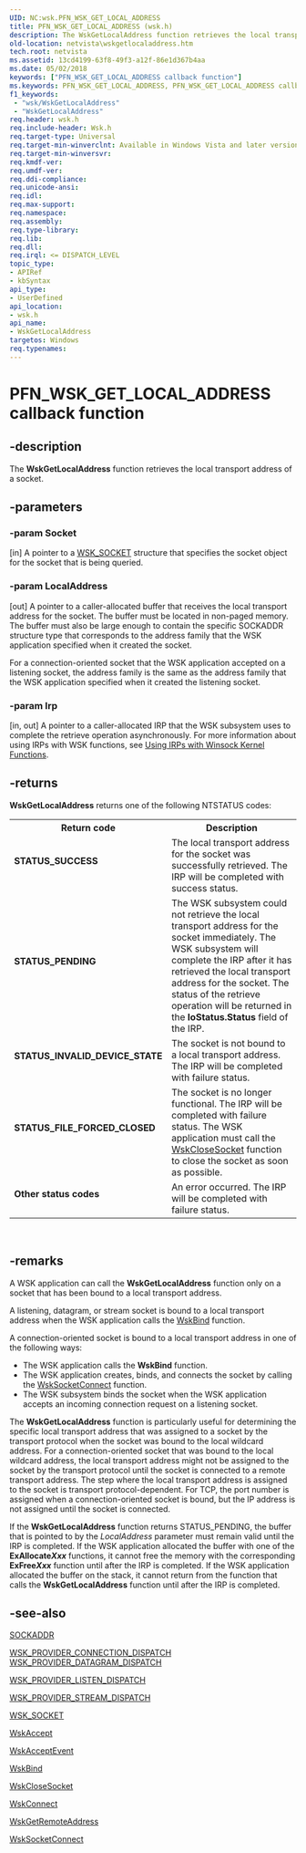 ```yaml
---
UID: NC:wsk.PFN_WSK_GET_LOCAL_ADDRESS
title: PFN_WSK_GET_LOCAL_ADDRESS (wsk.h)
description: The WskGetLocalAddress function retrieves the local transport address of a socket.
old-location: netvista\wskgetlocaladdress.htm
tech.root: netvista
ms.assetid: 13cd4199-63f8-49f3-a12f-86e1d367b4aa
ms.date: 05/02/2018
keywords: ["PFN_WSK_GET_LOCAL_ADDRESS callback function"]
ms.keywords: PFN_WSK_GET_LOCAL_ADDRESS, PFN_WSK_GET_LOCAL_ADDRESS callback, WskGetLocalAddress, WskGetLocalAddress callback function [Network Drivers Starting with Windows Vista], netvista.wskgetlocaladdress, wsk/WskGetLocalAddress, wskref_35a0f32f-247a-435c-83fe-0ba642f8519c.xml
f1_keywords:
 - "wsk/WskGetLocalAddress"
 - "WskGetLocalAddress"
req.header: wsk.h
req.include-header: Wsk.h
req.target-type: Universal
req.target-min-winverclnt: Available in Windows Vista and later versions of the Windows operating   systems.
req.target-min-winversvr: 
req.kmdf-ver: 
req.umdf-ver: 
req.ddi-compliance: 
req.unicode-ansi: 
req.idl: 
req.max-support: 
req.namespace: 
req.assembly: 
req.type-library: 
req.lib: 
req.dll: 
req.irql: <= DISPATCH_LEVEL
topic_type:
- APIRef
- kbSyntax
api_type:
- UserDefined
api_location:
- wsk.h
api_name:
- WskGetLocalAddress
targetos: Windows
req.typenames: 
---
```


# PFN_WSK_GET_LOCAL_ADDRESS callback function


## -description


The 
  <b>WskGetLocalAddress</b> function retrieves the local transport address of a socket.


## -parameters




### -param Socket 
[in]
A pointer to a 
     <a href="https://docs.microsoft.com/windows-hardware/drivers/ddi/wsk/ns-wsk-_wsk_socket">WSK_SOCKET</a> structure that specifies the socket
     object for the socket that is being queried.


### -param LocalAddress 
[out]
A pointer to a caller-allocated buffer that receives the local transport address for the socket.
     The buffer must be located in non-paged memory. The buffer must also be large enough to contain the
     specific SOCKADDR structure type that corresponds to the address family that the WSK application
     specified when it created the socket.
     

For a connection-oriented socket that the WSK application accepted on a listening socket, the address
     family is the same as the address family that the WSK application specified when it created the
     listening socket.


### -param Irp 
[in, out]
A pointer to a caller-allocated IRP that the WSK subsystem uses to complete the retrieve operation
     asynchronously. For more information about using IRPs with WSK functions, see 
     <a href="https://docs.microsoft.com/windows-hardware/drivers/network/using-irps-with-winsock-kernel-functions">Using IRPs with Winsock
     Kernel Functions</a>.


## -returns



<b>WskGetLocalAddress</b> returns one of the following NTSTATUS codes:

<table>
<tr>
<th>Return code</th>
<th>Description</th>
</tr>
<tr>
<td width="40%">
<dl>
<dt><b>STATUS_SUCCESS</b></dt>
</dl>
</td>
<td width="60%">
The local transport address for the socket was successfully retrieved. The IRP will be completed
       with success status.

</td>
</tr>
<tr>
<td width="40%">
<dl>
<dt><b>STATUS_PENDING</b></dt>
</dl>
</td>
<td width="60%">
The WSK subsystem could not retrieve the local transport address for the socket immediately. The
       WSK subsystem will complete the IRP after it has retrieved the local transport address for the socket.
       The status of the retrieve operation will be returned in the 
       <b>IoStatus.Status</b> field of the IRP.

</td>
</tr>
<tr>
<td width="40%">
<dl>
<dt><b>STATUS_INVALID_DEVICE_STATE</b></dt>
</dl>
</td>
<td width="60%">
The socket is not bound to a local transport address. The IRP will be completed with failure
       status.

</td>
</tr>
<tr>
<td width="40%">
<dl>
<dt><b>STATUS_FILE_FORCED_CLOSED</b></dt>
</dl>
</td>
<td width="60%">
The socket is no longer functional. The IRP will be completed with failure status. The WSK
       application must call the 
       <a href="https://docs.microsoft.com/windows-hardware/drivers/ddi/wsk/nc-wsk-pfn_wsk_close_socket">WskCloseSocket</a> function to close the
       socket as soon as possible.

</td>
</tr>
<tr>
<td width="40%">
<dl>
<dt><b>Other status codes</b></dt>
</dl>
</td>
<td width="60%">
An error occurred. The IRP will be completed with failure status.

</td>
</tr>
</table>
 




## -remarks



A WSK application can call the 
    <b>WskGetLocalAddress</b> function only on a socket that has been bound to a local transport address.

A listening, datagram, or stream socket is bound to a local transport address when the WSK application
    calls the 
    <a href="https://docs.microsoft.com/windows-hardware/drivers/ddi/wsk/nc-wsk-pfn_wsk_bind">WskBind</a> function.

A connection-oriented socket is bound to a local transport address in one of the following ways:

<ul>
<li>
The WSK application calls the 
      <b>WskBind</b> function.

</li>
<li>
The WSK application creates, binds, and connects the socket by calling the 
      <a href="https://docs.microsoft.com/windows-hardware/drivers/ddi/wsk/nc-wsk-pfn_wsk_socket_connect">WskSocketConnect</a> function.

</li>
<li>
The WSK subsystem binds the socket when the WSK application accepts an incoming connection request
      on a listening socket.

</li>
</ul>
The 
    <b>WskGetLocalAddress</b> function is particularly useful for determining the specific local transport
    address that was assigned to a socket by the transport protocol when the socket was bound to the local
    wildcard address. For a connection-oriented socket that was bound to the local wildcard address, the
    local transport address might not be assigned to the socket by the transport protocol until the socket is
    connected to a remote transport address. The step where the local transport address is assigned to the
    socket is transport protocol-dependent. For TCP, the port number is assigned when a connection-oriented
    socket is bound, but the IP address is not assigned until the socket is connected.

If the 
    <b>WskGetLocalAddress</b> function returns STATUS_PENDING, the buffer that is pointed to by the 
    <i>LocalAddress</i> parameter must remain valid until the IRP is completed. If the WSK application
    allocated the buffer with one of the 
    <b>ExAllocate<i>Xxx</i></b> functions, it cannot free the memory with the corresponding 
    <b>ExFree<i>Xxx</i></b> function until after the IRP is completed. If the WSK application allocated the buffer on the
    stack, it cannot return from the function that calls the 
    <b>WskGetLocalAddress</b> function until after the IRP is completed.




## -see-also




<a href="https://docs.microsoft.com/windows/desktop/api/ws2def/ns-ws2def-sockaddr">SOCKADDR</a>



<a href="https://docs.microsoft.com/windows-hardware/drivers/ddi/wsk/ns-wsk-_wsk_provider_connection_dispatch">
   WSK_PROVIDER_CONNECTION_DISPATCH</a>



<a href="https://docs.microsoft.com/windows-hardware/drivers/ddi/wsk/ns-wsk-_wsk_provider_datagram_dispatch">
   WSK_PROVIDER_DATAGRAM_DISPATCH</a>



<a href="https://docs.microsoft.com/windows-hardware/drivers/ddi/wsk/ns-wsk-_wsk_provider_listen_dispatch">WSK_PROVIDER_LISTEN_DISPATCH</a>



<a href="https://docs.microsoft.com/windows-hardware/drivers/ddi/wsk/ns-wsk-_wsk_provider_stream_dispatch">WSK_PROVIDER_STREAM_DISPATCH</a>



<a href="https://docs.microsoft.com/windows-hardware/drivers/ddi/wsk/ns-wsk-_wsk_socket">WSK_SOCKET</a>



<a href="https://docs.microsoft.com/windows-hardware/drivers/ddi/wsk/nc-wsk-pfn_wsk_accept">WskAccept</a>



<a href="https://docs.microsoft.com/windows-hardware/drivers/ddi/wsk/nc-wsk-pfn_wsk_accept_event">WskAcceptEvent</a>



<a href="https://docs.microsoft.com/windows-hardware/drivers/ddi/wsk/nc-wsk-pfn_wsk_bind">WskBind</a>



<a href="https://docs.microsoft.com/windows-hardware/drivers/ddi/wsk/nc-wsk-pfn_wsk_close_socket">WskCloseSocket</a>



<a href="https://docs.microsoft.com/windows-hardware/drivers/ddi/wsk/nc-wsk-pfn_wsk_connect">WskConnect</a>



<a href="https://docs.microsoft.com/windows-hardware/drivers/ddi/wsk/nc-wsk-pfn_wsk_get_remote_address">WskGetRemoteAddress</a>



<a href="https://docs.microsoft.com/windows-hardware/drivers/ddi/wsk/nc-wsk-pfn_wsk_socket_connect">WskSocketConnect</a>
 

 

